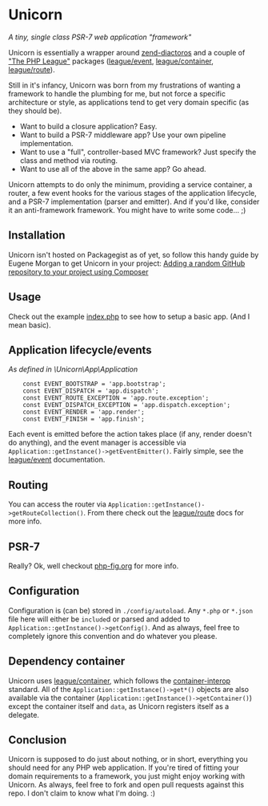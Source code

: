 # Unicorn
_A tiny, single class PSR-7 web application "framework"_

Unicorn is essentially a wrapper around [zend-diactoros](https://github.com/zendframework/zend-diactoros) and a couple 
of ["The PHP League"](https://thephpleague.com/) packages ([league/event](http://event.thephpleague.com/2.0/), 
[league/container](http://container.thephpleague.com/), [league/route](http://route.thephpleague.com/)).

Still in it's infancy, Unicorn was born from my frustrations of wanting a framework to handle the plumbing for me, but
not force a specific architecture or style, as applications tend to get very domain specific (as they should be).

- Want to build a closure application? Easy. 
- Want to build a PSR-7 middleware app? Use your own pipeline implementation. 
- Want to use a "full", controller-based MVC framework? Just specify the class and method via routing.
- Want to use all of the above in the same app? Go ahead. 

Unicorn attempts to do only the minimum, providing a service container, a router, a few event hooks for the various 
stages of the application lifecycle, and a PSR-7 implementation (parser and emitter). And if you'd like, consider it an
anti-framework framework. You might have to write some code... ;)

## Installation
Unicorn isn't hosted on Packagegist as of yet, so follow this handy guide by Eugene Morgan to get Unicorn in your 
project: 
[Adding a random GitHub repository to your project using Composer](http://eugenemorgan.com/adding-a-random-github-repository-to-your-project-using-composer/)

## Usage
Check out the example [index.php](https://github.com/abreksa4/Unicorn/blob/master/public/index.php) to see how to setup 
a basic app. (And I mean basic).

## Application lifecycle/events
_As defined in \Unicorn\App\Application_
```
	const EVENT_BOOTSTRAP = 'app.bootstrap';
	const EVENT_DISPATCH = 'app.dispatch';
	const EVENT_ROUTE_EXCEPTION = 'app.route.exception';
	const EVENT_DISPATCH_EXCEPTION = 'app.dispatch.exception';
	const EVENT_RENDER = 'app.render';
	const EVENT_FINISH = 'app.finish';
```
Each event is emitted before the action takes place (if any, render doesn't do anything), and the event manager is 
accessible via `Application::getInstance()->getEventEmitter()`.
Fairly simple, see the [league/event](http://event.thephpleague.com/2.0/) documentation.

## Routing
You can access the router via `Application::getInstance()->getRouteCollection()`. From there check out the 
[league/route](http://route.thephpleague.com/) docs for more info.

## PSR-7
Really? Ok, well checkout [php-fig.org](http://www.php-fig.org/psr/psr-7/) for more info.

## Configuration
Configuration is (can be) stored in `./config/autoload`. Any `*.php` or `*.json` file here will either be `include`d or 
parsed and added to `Application::getInstance()->getConfig()`. And as always, feel free to completely ignore this 
convention and do whatever you please.

## Dependency container
Unicorn uses [league/container](http://container.thephpleague.com/), which follows the 
[container-interop](https://github.com/container-interop/container-interop) standard. All of the 
`Application::getInstance()->get*()` objects are also available via the container 
(`Application::getInstance()->getContainer()`) except the container itself and `data`, as Unicorn registers itself as a delegate.

## Conclusion
Unicorn is supposed to do just about nothing, or in short, everything you should need for any PHP web application. If 
you're tired of fitting your domain requirements to a framework, you just might enjoy working with Unicorn. As always, 
feel free to fork and open pull requests against this repo. I don't claim to know what I'm doing. :)
